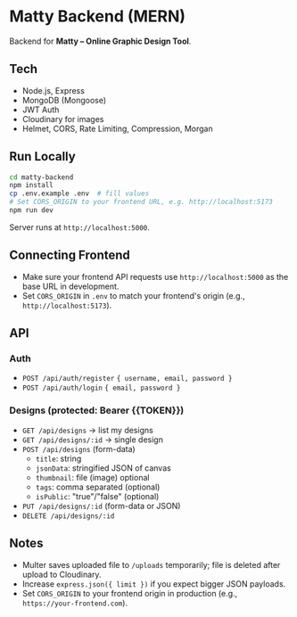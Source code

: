 # Matty Backend (MERN)

Backend for **Matty – Online Graphic Design Tool**.

## Tech
- Node.js, Express
- MongoDB (Mongoose)
- JWT Auth
- Cloudinary for images
- Helmet, CORS, Rate Limiting, Compression, Morgan

## Run Locally

```bash
cd matty-backend
npm install
cp .env.example .env  # fill values
# Set CORS_ORIGIN to your frontend URL, e.g. http://localhost:5173
npm run dev
```

Server runs at `http://localhost:5000`.

## Connecting Frontend

- Make sure your frontend API requests use `http://localhost:5000` as the base URL in development.
- Set `CORS_ORIGIN` in `.env` to match your frontend's origin (e.g., `http://localhost:5173`).

## API

### Auth
- `POST /api/auth/register` `{ username, email, password }`
- `POST /api/auth/login` `{ email, password }`

### Designs (protected: Bearer {{TOKEN}})
- `GET /api/designs` → list my designs
- `GET /api/designs/:id` → single design
- `POST /api/designs` (form-data)
  - `title`: string
  - `jsonData`: stringified JSON of canvas
  - `thumbnail`: file (image) optional
  - `tags`: comma separated (optional)
  - `isPublic`: "true"/"false" (optional)
- `PUT /api/designs/:id` (form-data or JSON)
- `DELETE /api/designs/:id`

## Notes
- Multer saves uploaded file to `/uploads` temporarily; file is deleted after upload to Cloudinary.
- Increase `express.json({ limit })` if you expect bigger JSON payloads.
- Set `CORS_ORIGIN` to your frontend origin in production (e.g., `https://your-frontend.com`).
